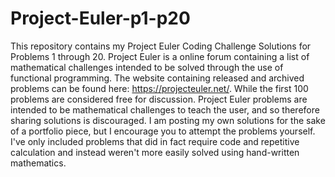 # Project-Euler-p1-p20
This repository contains my Project Euler Coding Challenge Solutions for Problems 1 through 20.
Project Euler is a online forum containing a list of mathematical challenges intended to be solved through the use of functional programming. The website containing released and archived problems can be found here: https://projecteuler.net/. While the first 100 problems are considered free for discussion. Project Euler problems are intended to be mathematical challenges to teach the user, and so therefore sharing solutions is discouraged. I am posting my own solutions for the sake of a portfolio piece, but I encourage you to attempt the problems yourself. I've only included problems that did in fact require code and repetitive calculation and instead weren't more easily solved using hand-written mathematics.
